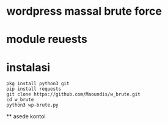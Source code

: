 # wordpress massal brute force

# module reuests

# instalasi
```
pkg install python3 git
pip install requests
git clone https://github.com/Maoundis/w_brute.git
cd w_brute
python3 wp-brute.py
```
** asede kontol
